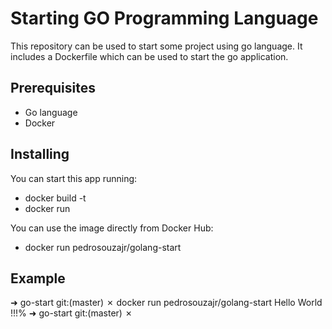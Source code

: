 # Starting GO Programming Language

This repository can be used to start some project using
go language. It includes a Dockerfile which can be used
to start the go application.

## Prerequisites

  - Go language
  - Docker

## Installing

You can start this app running:

 - docker build -t <image> 
 - docker run <image>

You can use the image directly from Docker Hub:

 - docker run pedrosouzajr/golang-start

## Example

➜  go-start git:(master) ✗ docker run pedrosouzajr/golang-start
Hello World !!!%
➜  go-start git:(master) ✗ 

